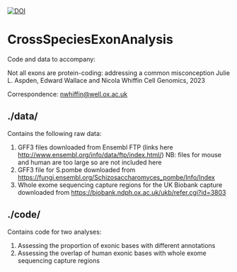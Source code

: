 [![DOI](https://zenodo.org/badge/529275611.svg)](https://zenodo.org/badge/latestdoi/529275611)

# CrossSpeciesExonAnalysis

Code and data to accompany:

  Not all exons are protein-coding: addressing a common misconception
  Julie L. Aspden, Edward Wallace and Nicola Whiffin
  Cell Genomics, 2023

Correspondence: nwhiffin@well.ox.ac.uk

## ./data/

Contains the following raw data:
1. GFF3 files downloaded from Ensembl FTP (links here http://www.ensembl.org/info/data/ftp/index.html/)
NB: files for mouse and human are too large so are not included here
2. GFF3 file for S.pombe downloaded from https://fungi.ensembl.org/Schizosaccharomyces_pombe/Info/Index
3. Whole exome sequencing capture regions for the UK Biobank capture downloaded from https://biobank.ndph.ox.ac.uk/ukb/refer.cgi?id=3803

## ./code/

Contains code for two analyses:
1. Assessing the proportion of exonic bases with different annotations
2. Assessing the overlap of human exonic bases with whole exome sequencing capture regions
